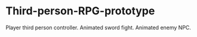 # Third-person-RPG-prototype
Player third person controller. Animated sword fight. Animated enemy NPC.
